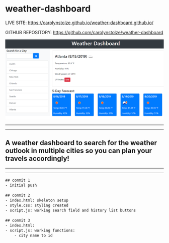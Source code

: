 # weather-dashboard

LIVE SITE:
https://carolynstolze.github.io/weather-dashboard.github.io/

GITHUB REPOSITORY:
https://github.com/carolynstolze/weather-dashboard

![weather dashboard](Assets/06-server-side-apis-homework-demo.png)


- - -
- - -

## A weather dashboard to search for the weather outlook in multiple cities so you can plan your travels accordingly! 

- - -
- - -

```
## commit 1
- initial push

## commit 2
- index.html: skeleton setup
- style.css: styling created
- script.js: working search field and history list buttons

## commit 3
- index.html: 
- script.js: working functions:
    - city name to id